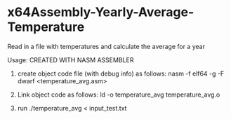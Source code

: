 # x64Assembly-Yearly-Average-Temperature
Read in a file with temperatures and calculate the average for a year

Usage: CREATED WITH NASM ASSEMBLER

1. create object code file (with debug info) as follows:
nasm -f elf64 -g -F dwarf <temperature_avg.asm>

2. Link object code as follows:
ld -o temperature_avg temperature_avg.o

3. run
./temperature_avg < input_test.txt
